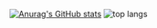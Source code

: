 

[![Anurag's GitHub stats](https://github-readme-stats.vercel.app/api?username=Cordagr)](https://github.com/Cordagr/github-readme-stats)
<img alt="top langs" src="https://github-readme-stats.vercel.app/api/top-langs/?username=Cordagr&layout=compact"/>

<!--
**Cordagr/Cordagr** is a ✨ _special_ ✨ repository because its `README.md` (this file) appears on your GitHub profile.

Here are some ideas to get you started:

- 🔭 I’m currently working on ...
- 🌱 I’m currently learning ...
- 👯 I’m looking to collaborate on ...
- 🤔 I’m looking for help with ...
- 💬 Ask me about ...
- 📫 How to reach me: ...
- 😄 Pronouns: ...
- ⚡ Fun fact: ...
-->

